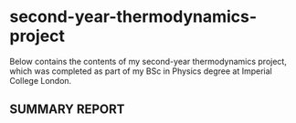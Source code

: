 # second-year-thermodynamics-project

Below contains the contents of my second-year thermodynamics project, which was completed as part of my BSc in Physics degree at Imperial College London.

## SUMMARY REPORT
